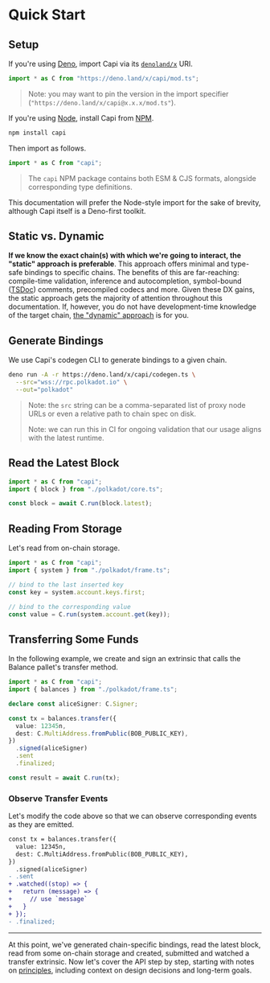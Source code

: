 # Quick Start

## Setup

If you're using [Deno](https://deno.land/), import Capi via its [`denoland/x`](https://deno.land/x) URI.

```ts
import * as C from "https://deno.land/x/capi/mod.ts";
```

> Note: you may want to pin the version in the import specifier (`"https://deno.land/x/capi@x.x.x/mod.ts"`).

If you're using [Node](https://nodejs.org/), install Capi from [NPM](https://www.npmjs.com/).

```sh
npm install capi
```

Then import as follows.

```ts
import * as C from "capi";
```

> The `capi` NPM package contains both ESM & CJS formats, alongside corresponding type definitions.

This documentation will prefer the Node-style import for the sake of brevity, although Capi itself is a Deno-first toolkit.

## Static vs. Dynamic

**If we know the exact chain(s) with which we're going to interact, the "static" approach is preferable**. This approach offers minimal and type-safe bindings to specific chains. The benefits of this are far-reaching: compile-time validation, inference and autocompletion, symbol-bound ([TSDoc](https://tsdoc.org/)) comments, precompiled codecs and more. Given these DX gains, the static approach gets the majority of attention throughout this documentation. If, however, you do not have development-time knowledge of the target chain, [the "dynamic" approach](./Dynamic_Targets.md) is for you.

## Generate Bindings

We use Capi's codegen CLI to generate bindings to a given chain.

```sh
deno run -A -r https://deno.land/x/capi/codegen.ts \
  --src="wss://rpc.polkadot.io" \
  --out="polkadot"
```

> Note: the `src` string can be a comma-separated list of proxy node URLs or even a relative path to chain spec on disk.
>
> Note: we can run this in CI for ongoing validation that our usage aligns with the latest runtime.

## Read the Latest Block

```ts
import * as C from "capi";
import { block } from "./polkadot/core.ts";

const block = await C.run(block.latest);
```

## Reading From Storage

Let's read from on-chain storage.

```ts
import * as C from "capi";
import { system } from "./polkadot/frame.ts";

// bind to the last inserted key
const key = system.account.keys.first;

// bind to the corresponding value
const value = C.run(system.account.get(key));
```

## Transferring Some Funds

In the following example, we create and sign an extrinsic that calls the Balance pallet's transfer method.

```ts
import * as C from "capi";
import { balances } from "./polkadot/frame.ts";

declare const aliceSigner: C.Signer;

const tx = balances.transfer({
  value: 12345n,
  dest: C.MultiAddress.fromPublic(BOB_PUBLIC_KEY),
})
  .signed(aliceSigner)
  .sent
  .finalized;

const result = await C.run(tx);
```

### Observe Transfer Events

Let's modify the code above so that we can observe corresponding events as they are emitted.

```diff
const tx = balances.transfer({
  value: 12345n,
  dest: C.MultiAddress.fromPublic(BOB_PUBLIC_KEY),
})
  .signed(aliceSigner)
- .sent
+ .watched((stop) => {
+   return (message) => {
+     // use `message`
+   }
+ });
- .finalized;
```

---

At this point, we've generated chain-specific bindings, read the latest block, read from some on-chain storage and created, submitted and watched a transfer extrinsic. Now let's cover the API step by step, starting with notes on [principles](./Principles.md), including context on design decisions and long-term goals.
